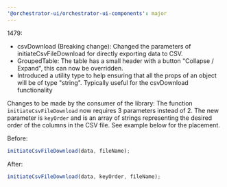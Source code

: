 ```yaml
---
'@orchestrator-ui/orchestrator-ui-components': major
---
```


1479:
- csvDownload (Breaking change): Changed the parameters of initiateCsvFileDownload for directly exporting data to CSV.
- GroupedTable: The table has a small header with a button "Collapse / Expand", this can now be overridden.
- Introduced a utility type to help ensuring that all the props of an object will be of type "string". Typically useful for the csvDownload functionality

Changes to be made by the consumer of the library:
The function `initiateCsvFileDownload` now requires 3 parameters instead of 2. The new parameter is `keyOrder` and is an array of strings representing the desired order of the columns in the CSV file. See example below for the placement.

Before:
```javascript
initiateCsvFileDownload(data, fileName);
```

After:
```javascript
initiateCsvFileDownload(data, keyOrder, fileName);
```
